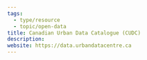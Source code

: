 ```yaml
---
tags:
  - type/resource
  - topic/open-data
title: Canadian Urban Data Catalogue (CUDC)
description:
website: https://data.urbandatacentre.ca
---
```

